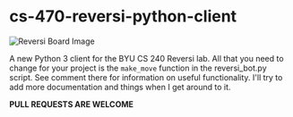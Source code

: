 # cs-470-reversi-python-client

![Reversi Board Image](https://upload.wikimedia.org/wikipedia/commons/a/ae/Othello_%28Reversi%29_board.jpg)

A new Python 3 client for the BYU CS 240 Reversi lab. All that you need to change for your project is the `make_move` function in the reversi_bot.py script. See comment there for information on useful functionality. I'll try to add more documentation and things when I get around to it. 

**PULL REQUESTS ARE WELCOME**
